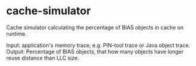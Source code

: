 cache-simulator
===============

Cache simulator calculating the percentage of BIAS objects in cache on runtime.

Input: application's memory trace, e.g. PIN-tool trace or Java object trace.
Output: Percentage of BIAS objects, that how many objects have longer reuse distance than LLC size.
